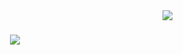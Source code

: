 <img align="right" src="https://visitor-badge.laobi.icu/badge?page_id=Mishan20.Mishan20" />

<h1 align="center">
    <img src="https://readme-typing-svg.herokuapp.com/?font=Righteous&size=35&center=true&vCenter=true&width=500&height=70&duration=4000&lines=Hi+There!+👋;+I'm+Ishan+Senanayaka!;" />
</h1>




